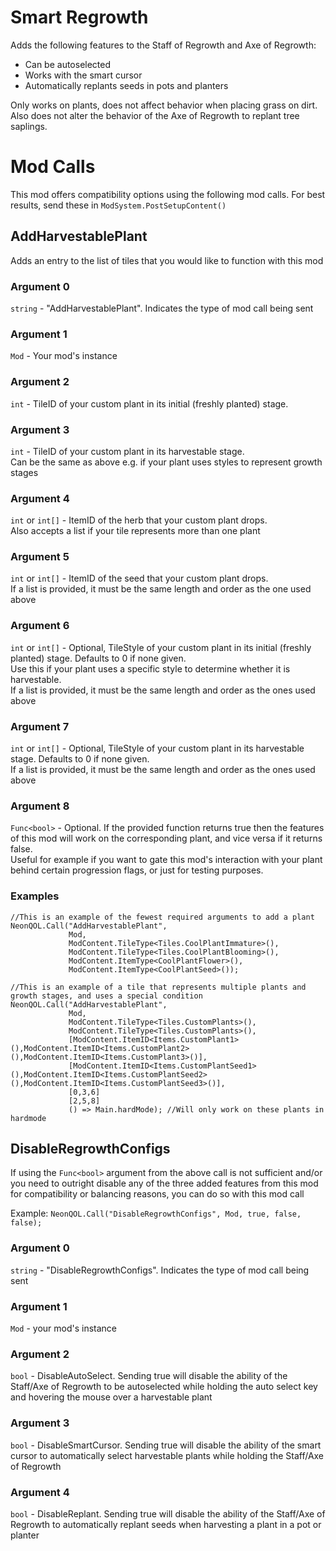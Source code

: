 ﻿# Smart Regrowth
Adds the following features to the Staff of Regrowth and Axe of Regrowth:
- Can be autoselected
- Works with the smart cursor
- Automatically replants seeds in pots and planters

Only works on plants, does not affect behavior when placing grass on dirt. Also does not alter the behavior of the Axe of Regrowth to replant tree saplings.

# Mod Calls
This mod offers compatibility options using the following mod calls. For best results, send these in `ModSystem.PostSetupContent()`

## AddHarvestablePlant
Adds an entry to the list of tiles that you would like to function with this mod

### Argument 0
`string` - "AddHarvestablePlant". Indicates the type of mod call being sent
### Argument 1
`Mod` - Your mod's instance
### Argument 2
`int` - TileID of your custom plant in its initial (freshly planted) stage.
### Argument 3
`int` - TileID of your custom plant in its harvestable stage.\
Can be the same as above e.g. if your plant uses styles to represent growth stages
### Argument 4
`int` or `int[]` - ItemID of the herb that your custom plant drops.\
Also accepts a list if your tile represents more than one plant
### Argument 5
`int` or `int[]` - ItemID of the seed that your custom plant drops.\
If a list is provided, it must be the same length and order as the one used above
### Argument 6
`int` or `int[]` - Optional, TileStyle of your custom plant in its initial (freshly planted) stage. Defaults to 0 if none given.\
Use this if your plant uses a specific style to determine whether it is harvestable.\
If a list is provided, it must be the same length and order as the ones used above
### Argument 7
`int` or `int[]` - Optional, TileStyle of your custom plant in its harvestable stage. Defaults to 0 if none given.\
If a list is provided, it must be the same length and order as the ones used above
### Argument 8
`Func<bool>` - Optional. If the provided function returns true then the features of this mod will work on the corresponding plant, and vice versa if it returns false.\
Useful for example if you want to gate this mod's interaction with your plant behind certain progression flags, or just for testing purposes.

### Examples
```
//This is an example of the fewest required arguments to add a plant
NeonQOL.Call("AddHarvestablePlant",
             Mod,
             ModContent.TileType<Tiles.CoolPlantImmature>(),
             ModContent.TileType<Tiles.CoolPlantBlooming>(),
             ModContent.ItemType<CoolPlantFlower>(),
             ModContent.ItemType<CoolPlantSeed>());
```

```
//This is an example of a tile that represents multiple plants and growth stages, and uses a special condition
NeonQOL.Call("AddHarvestablePlant",
             Mod,
             ModContent.TileType<Tiles.CustomPlants>(),
             ModContent.TileType<Tiles.CustomPlants>(),
             [ModContent.ItemID<Items.CustomPlant1>(),ModContent.ItemID<Items.CustomPlant2>(),ModContent.ItemID<Items.CustomPlant3>()],
             [ModContent.ItemID<Items.CustomPlantSeed1>(),ModContent.ItemID<Items.CustomPlantSeed2>(),ModContent.ItemID<Items.CustomPlantSeed3>()],
             [0,3,6]
             [2,5,8]
             () => Main.hardMode); //Will only work on these plants in hardmode
```

## DisableRegrowthConfigs
If using the `Func<bool>` argument from the above call is not sufficient and/or you need to outright disable any of the three added features from this mod for compatibility or balancing reasons, you can do so with this mod call

Example: `NeonQOL.Call("DisableRegrowthConfigs", Mod, true, false, false);`

### Argument 0
`string` - "DisableRegrowthConfigs". Indicates the type of mod call being sent
### Argument 1
`Mod` - your mod's instance
### Argument 2
`bool` - DisableAutoSelect. Sending true will disable the ability of the Staff/Axe of Regrowth to be autoselected while holding the auto select key and hovering the mouse over a harvestable plant
### Argument 3
`bool` - DisableSmartCursor. Sending true will disable the ability of the smart cursor to automatically select harvestable plants while holding the Staff/Axe of Regrowth
### Argument 4
`bool` - DisableReplant. Sending true will disable the ability of the Staff/Axe of Regrowth to automatically replant seeds when harvesting a plant in a pot or planter